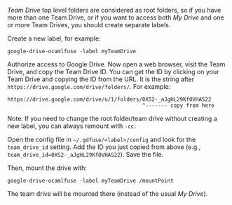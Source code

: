*Team Drive* top level folders are considered as root folders, so if you have more than one Team Drive, or if you want to access both *My Drive* and one or more Team Drives, you should create separate labels.

Create a new label, for example:

    google-drive-ocamlfuse -label myTeamDrive

Authorize access to Google Drive. Now open a web browser, visit the Team Drive, and copy the Team Drive ID. You can get the ID by clicking on your Team Drive and copying the ID from the URL. It is the string after `https://drive.google.com/drive/folders/`. For example:

    https://drive.google.com/drive/u/1/folders/0XS2-_aJgHL29KfOVHAS22
                                               ^------- copy from here

Note: If you need to change the root folder/team drive without creating a new label, you can always remount with `-cc`.

Open the config file in `~/.gdfuse/<label>/config` and look for the `team_drive_id` setting. Add the ID you just copied from above (e.g., `team_drive_id=0XS2-_aJgHL29KfOVHAS22`). Save the file.

Then, mount the drive with:

    google-drive-ocamlfuse -label myTeamDrive /mountPoint

The team drive will be mounted there (instead of the usual *My Drive*).